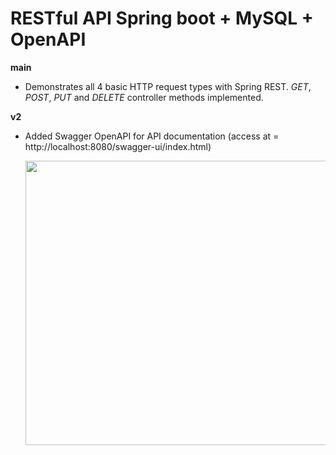 # RESTful API Spring boot + MySQL + OpenAPI

**main**
- Demonstrates all 4 basic HTTP request types with Spring REST.
  _GET_, _POST_, _PUT_ and _DELETE_ controller methods implemented.

**v2**
- Added Swagger OpenAPI for API documentation (access at = http://localhost:8080/swagger-ui/index.html)

  <img src="https://user-images.githubusercontent.com/88620700/196490060-fb5750e1-c5a4-4cdc-a84a-b84b3d2bd869.png" width="800" height="455">

